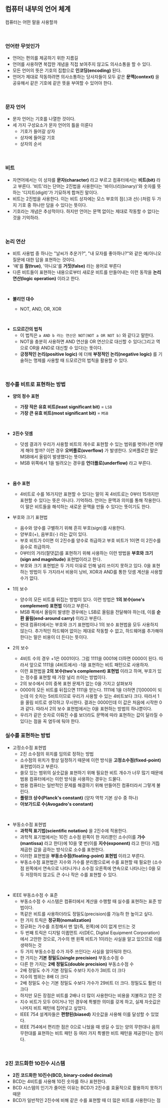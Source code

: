 ## 컴퓨터 내부의 언어 체계

컴퓨터는 어떤 말을 사용할까

<br>

### 언어란 무엇인가

- 언어는 편의를 제공하기 위한 지름길
- 언어를 사용하면 복잡한 개념을 직접 보여주지 않고도 의사소통을 할 수 있다.
- 모든 언어의 뜻은 기호의 집합으로 **인코딩(encoding)** 된다.
- 언어가 제대로 작동하려면 의사소통하는 당사자들이 모두 같은 **문맥(context)** 을 공유해서 같은 기호에 같은 뜻을 부여할 수 있어야 한다.

<br>

### 문자 언어

- 문자 언어는 기호를 나열한 것이다.
- 세 가지 구성요소가 문자 언어의 틀을 이룬다
  - 기호가 들어갈 상자
  - 상자에 들어갈 기호
  - 상자의 순서

<br>

### 비트

- 자연어에서는 이 상자를 **문자(character)** 라고 부르고 컴퓨터에서는 **비트(bit)** 라고 부른다. '비트'라는 단어는 2진법을 사용한다는 '바이너리(binary)'와 숫자를 뜻하는 '디지트(digit)'가 기묘하게 합쳐진 말이다.
- 비트는 2진법을 사용한다. 이는 비트 상자에는 모스 부호의 점(.)과 선(-)처럼 두 가지 기호 중 하나만 담을 수 있다는 뜻이다.
- 기호라는 개념은 추상적이다. 하지만 언어는 문맥 없이는 제대로 작동할 수 없다는 것을 기억하라.

<br>

### 논리 연산

- 비트 사용법 중 하나는 "날씨가 추운가?", "내 모자를 좋아하나?"와 같은 예/아니오 질문에 대한 답을 표현하는 것이다.
- '예'를 **참(true)**, '아니요'를 **거짓(false)** 라는 용어로 부른다
- 다른 비트들이 표현하는 내용으로부터 새로운 비트를 만들어내는 이런 동작을 **논리 연산(logic operation)** 이라고 한다.

<br>

- **불리언 대수**

  - NOT, AND, OR, XOR

<br>

- **드모르간의 법칙**
  - 이 법칙은 `a AND b 라는 연산은 NOT(NOT a OR NOT b)` 와 같다고 말한다.
  - NOT을 충분히 사용하면 AND 연산을 OR 연산으로 대신할 수 있다(그리고 역으로 OR을 AND로 대신할 수 있다)는 뜻이다.
  - **긍정적인 논리(positive logic)** 에 더해 **부정적인 논리(negative logic)** 를 기술하는 명제를 사용할 때 드모르간의 법칙을 활용할 수 있다.

<br>

### 정수를 비트로 표현하는 방법

- **양의 정수 표현**

  - **가장 작은 유효 비트(least significant bit)** = `LSB`
  - **가장 큰 유효 비트(most significant bit)** = `MSB`

<br>

- **2진수 덧셈**

  - 덧셈 결과가 우리가 사용할 비트의 개수로 표현할 수 있는 범위를 벗어나면 어떻게 해야 할까? 이런 경우 **오버플로(overflow)** 가 발생한다. 오버플로란 말은 MSB에서 올림이 발생했다는 뜻이다.
  - MSB 위쪽에서 1을 빌려오는 경우를 **언더플로(underflow)** 라고 부른다.

<br>

- **음수 표현**

  - 4비트로 수를 16가지만 표현할 수 있다는 말이 꼭 4비트로는 0부터 15까지만 표현할 수 있다는 뜻은 아니다. 기억하라. 언어는 문맥과 의미를 통해 작용한다. 이 말은 비트들을 해석하는 새로운 문맥을 만들 수 있다는 뜻이기도 한다.

- 부호와 크기 표현법

  - 음수와 양수를 구별하기 위해 흔히 부호(sign)를 사용한다.
  - 양부호(+), 음부호(-) 라는 값이 있다.
  - 부호 비트가 0이면 이 2진수를 양수로 취급하고 부호 비트가 1이면 이 2진수를 음수로 취급하자.
  - 0부터의 거리(절댓값)를 표현하기 위해 사용하는 이런 방법을 **부호와 크기(sign and magnitude)** 표현법이라고 한다.
  - 부호와 크기 표현법은 두 가지 이유로 인해 널리 쓰이지 못하고 있다. 0을 표현하는 방법이 두 가지라서 비용이 낭비, XOR과 AND를 통한 덧셈 계산을 사용할 수가 없다.

- 1의 보수

  - 양수의 모든 비트를 뒤집는 방법이 있다. 이런 방법은 **1의 보수(one's complement) 표현법** 이라고 부른다.
  - MSB 쪽에서 올림이 발생한 경우에는 LSB로 올림을 전달해야 하는데, 이를 **순환 올림(end-around carry)** 이라고 부른다.
  - 현대 컴퓨터에서는 부호와 크기 표현법이나 1의 보수 표현법을 모두 사용하지 않는다. 추가적인 하드웨어 없이는 제대로 작동할 수 없고, 하드웨어를 추가해야 한다는 말은 비용이 더 든다는 뜻이다.

- 2의 보수
  - 4비트 수의 경우 +1은 0001이다. 그럼 1111을 0001에 더하면 0000이 된다. 따라서 앞으로 1111을 (4비트에서) -1을 표현하는 비트 패턴으로 사용하자.
  - 이런 표현법을 **2의 보수(two's complement) 표현법** 이라고 하며, 부호가 있는 정수를 표현할 때 가장 널리 쓰이는 방법이다.
  - 2의 보수에서 0의 중복 표현 문제가 없는 0을 가지고 살펴보자
  - 0000의 모든 비트를 뒤집으면 1111을 얻는다. 1111에 1을 더하면 [1]0000이 되는데 이 숫자는 5비트이므로 우리가 사용할 수 있는 4비트보다 크다. 따라서 1을 올림 비트로 생각하고 무시한다. 결과는 0000인데 이 값은 처음에 시작한 0과 같다. 따라서 2의 보수 표현법에서는 0을 표현하는 방법의 하나뿐이다.
  - 우리가 같은 숫자로 이뤄진 수를 보더라도 문맥에 따라 표현하는 값이 달라질 수 있다는 점을 꼭 염두에 둬야 한다.

### 실수를 표현하는 방법

- 고정소수점 표현법
  - 2진 소수점의 위치를 임의로 정하는 방법
  - 소수점의 위치가 항상 일정하기 때문에 이런 방식을 **고정소수점(fixed-point)** 표현법이라고 부른다.
  - 쓸모 있는 범위의 실숫값을 표현하기 위해 필요한 비트 개수가 너무 많기 때문에 범용 컴퓨터에서는 이런 방식을 사용하는 경우는 드물다.
  - 범용 컴퓨터는 일반적인 문제를 해결하기 위해 만들어진 컴퓨터라서 그렇게 불린다.
  - **플랑크 상수(Planck's constant)** (양자 역학 기본 상수 중 하나)
  - **아보가드로 수(Avogadro's constant)**

<br/>

- 부동소수점 표현법
  - **과학적 표기법(scientific notation)** 을 2진수에 적용한다.
  - 과학적 표기법에서는 10진 소수점 왼쪽이 한 자리뿐인 소수(이를 **가수(mantissa)** 라고 한다)에 10을 몇 번(이를 **지수(exponent)** 라고 한다) 거듭제곱한 값을 곱하는 방식으로 소수를 표현한다.
  - 이러한 표현법을 **부동소수점(floating-point) 표현법** 이라고 부른다.
  - 부동소수점 표현법은 지수와 가수를 분리함으로써 수를 표현할 때 필요한 (소수점 왼쪽에서 연속으로 나타나거나 소수점 오른쪽에 연속으로 나타나는) 0을 모두 저장하지 않고도 큰 수나 작은 수를 표현할 수 있다.

<br/>

- IEEE 부동소수점 수 표준
  - 부동소수점 수 시스템은 컴퓨터에서 계산을 수행할 때 실수를 표현하는 표준 방법이다.
  - 똑같은 비트를 사용하더라도 정밀도(precision)를 가능하 한 높이고 싶다.
  - 한 가지 트릭은 **정규화(nomalization)**
  - 정규화는 가수를 조정해서 맨 앞(즉, 왼쪽)에 0이 없게 만드는 것
  - 두 번째 트릭은 디지털 이큅먼트 사(DEC, Digital Equipment Corporation)에서 고안한 것으로, 가수의 맨 왼쪽 비트가 1이라는 사실을 알고 있으므로 이를 생략하는 것
  - 두 가지 부동소수점 수가 자주 쓰인다는 사실을 알아둬야 한다.
  - 한 가지는 **기본 정밀도(single precision)** 부동소수점 수
  - 다른 한 가지는 **2배 정밀도(double precision)** 부동소수점 수
  - 2배 정밀도 수가 기본 정밀도 수보다 지수가 3비트 더 크다
  - 지수의 범위는 8배 더 크다
  - 2배 정밀도 수는 기본 정밀도 수보다 가수가 29비트 더 크다.
    정밀도도 훨씬 더 크다
  - 하지만 모든 장점은 비트를 2배나 더 많이 사용한다는 비용을 지불하고 얻은 것
  - 지수 비트가 모두 0이거나 1인 경우에 특별한 의미를 갖게 하고, 실제 자숫값은 나머지 비트 패턴에 집어넣고 싶었다.
  - IEEE 754 설계자들은 **편향된(biased)** 지숫값을 사용해 이를 달성할 수 있었다.
  - IEEE 754에서 편리한 점은 0으로 나눴을 때 생길 수 있는 양의 무한대나 음의 무한대를 표현하는 비트 패턴 등 여러 가지 특별한 비트 패턴을 제공한다는 점이다.

<br/>

### 2진 코드화한 10진수 시스템

- **2진 코드화한 10진수(BCD, binary-coded decimal)**
- BCD는 4비트를 사용해 10진 숫자를 하나 표현한다.
- BCD 시스템의 인기가 줄어든 이유는 BCD가 2진수를 효율적으로 활용하지 못하기 때문
- BCD가 일반적인 2진수에 비해 같은 수를 표현할 때 더 많은 비트를 사용한다는 점

